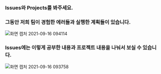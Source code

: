 

### Issues와 Projects를 봐주세요. 
### 그동안 저희 팀이 경험한 에러들과 실행한 계획들이 있습니다. 


![화면 캡처 2021-09-16 094114](https://user-images.githubusercontent.com/81272691/133531300-06901149-9181-4702-9853-4985c2852fb0.png)

### Issues에는 이렇게 공부한 내용과 프로젝트 내용을 나눠서 보실 수 있습니다.
![화면 캡처 2021-09-16 093758](https://user-images.githubusercontent.com/81272691/133531368-88ee6ea3-7df1-45c6-a828-b9e655fb3341.png)



